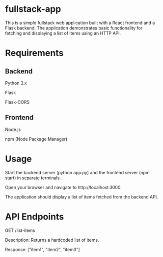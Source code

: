 # fullstack-app

This is a simple fullstack web application built with a React frontend and a Flask backend. The application demonstrates basic functionality for fetching and displaying a list of items using an HTTP API.

# Requirements

## Backend

Python 3.x

Flask

Flask-CORS

## Frontend

Node.js

npm (Node Package Manager)

# Usage

Start the backend server (python app.py) and the frontend server (npm start) in separate terminals.

Open your browser and navigate to http://localhost:3000.

The application should display a list of items fetched from the backend API.

# API Endpoints

GET /list-items

Description: Returns a hardcoded list of items.

Response: ["item1", "item2", "item3"]

